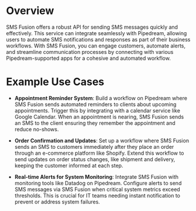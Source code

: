 # Overview

SMS Fusion offers a robust API for sending SMS messages quickly and effectively. This service can integrate seamlessly with Pipedream, allowing users to automate SMS notifications and responses as part of their business workflows. With SMS Fusion, you can engage customers, automate alerts, and streamline communication processes by connecting with various Pipedream-supported apps for a cohesive and automated workflow.

# Example Use Cases

- **Appointment Reminder System**: Build a workflow on Pipedream where SMS Fusion sends automated reminders to clients about upcoming appointments. Trigger this by integrating with a calendar service like Google Calendar. When an appointment is nearing, SMS Fusion sends an SMS to the client ensuring they remember the appointment and reduce no-shows.

- **Order Confirmation and Updates**: Set up a workflow where SMS Fusion sends an SMS to customers immediately after they place an order through an e-commerce platform like Shopify. Extend this workflow to send updates on order status changes, like shipment and delivery, keeping the customer informed at each step.

- **Real-time Alerts for System Monitoring**: Integrate SMS Fusion with monitoring tools like Datadog on Pipedream. Configure alerts to send SMS messages via SMS Fusion when critical system metrics exceed thresholds. This is crucial for IT teams needing instant notification to prevent or address system failures.
